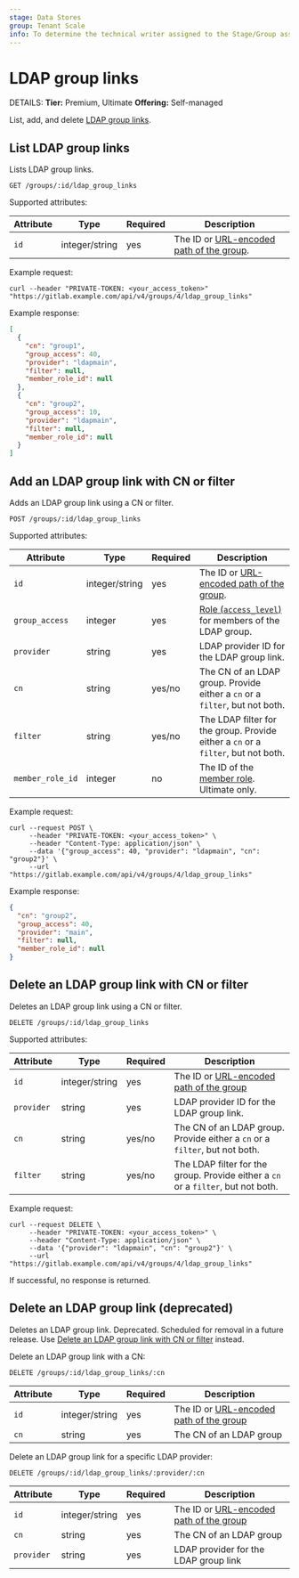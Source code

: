 ```yaml
---
stage: Data Stores
group: Tenant Scale
info: To determine the technical writer assigned to the Stage/Group associated with this page, see https://handbook.gitlab.com/handbook/product/ux/technical-writing/#assignments
---
```


# LDAP group links

DETAILS:
**Tier:** Premium, Ultimate
**Offering:** Self-managed

List, add, and delete [LDAP group links](../user/group/access_and_permissions.md#manage-group-memberships-via-ldap).

## List LDAP group links

Lists LDAP group links.

```plaintext
GET /groups/:id/ldap_group_links
```

Supported attributes:

| Attribute | Type           | Required | Description |
| --------- | -------------- | -------- | ----------- |
| `id`      | integer/string | yes      | The ID or [URL-encoded path of the group](rest/index.md#namespaced-path-encoding). |

Example request:

```shell
curl --header "PRIVATE-TOKEN: <your_access_token>" "https://gitlab.example.com/api/v4/groups/4/ldap_group_links"
```

Example response:

```json
[
  {
    "cn": "group1",
    "group_access": 40,
    "provider": "ldapmain",
    "filter": null,
    "member_role_id": null
  },
  {
    "cn": "group2",
    "group_access": 10,
    "provider": "ldapmain",
    "filter": null,
    "member_role_id": null
  }
]
```

## Add an LDAP group link with CN or filter

Adds an LDAP group link using a CN or filter.

```plaintext
POST /groups/:id/ldap_group_links
```

Supported attributes:

| Attribute | Type           | Required | Description |
| --------- | -------------- | -------- | ----------- |
| `id`      | integer/string | yes      | The ID or [URL-encoded path of the group](rest/index.md#namespaced-path-encoding). |
| `group_access` | integer   | yes      | [Role (`access_level`)](members.md#roles) for members of the LDAP group. |
| `provider` | string        | yes      | LDAP provider ID for the LDAP group link. |
| `cn`      | string         | yes/no   | The CN of an LDAP group. Provide either a `cn` or a `filter`, but not both. |
| `filter`  | string         | yes/no   | The LDAP filter for the group. Provide either a `cn` or a `filter`, but not both. |
| `member_role_id` | integer | no       | The ID of the [member role](member_roles.md). Ultimate only. |

Example request:

```shell
curl --request POST \
     --header "PRIVATE-TOKEN: <your_access_token>" \
     --header "Content-Type: application/json" \
     --data '{"group_access": 40, "provider": "ldapmain", "cn": "group2"}' \
     --url "https://gitlab.example.com/api/v4/groups/4/ldap_group_links"
```

Example response:

```json
{
  "cn": "group2",
  "group_access": 40,
  "provider": "main",
  "filter": null,
  "member_role_id": null
}
```

## Delete an LDAP group link with CN or filter

Deletes an LDAP group link using a CN or filter.

```plaintext
DELETE /groups/:id/ldap_group_links
```

Supported attributes:

| Attribute | Type           | Required | Description |
| --------- | -------------- | -------- | ----------- |
| `id`      | integer/string | yes      | The ID or [URL-encoded path of the group](rest/index.md#namespaced-path-encoding) |
| `provider` | string        | yes      | LDAP provider ID for the LDAP group link. |
| `cn`      | string         | yes/no   | The CN of an LDAP group. Provide either a `cn` or a `filter`, but not both. |
| `filter`  | string         | yes/no   | The LDAP filter for the group. Provide either a `cn` or a `filter`, but not both. |

Example request:

```shell
curl --request DELETE \
     --header "PRIVATE-TOKEN: <your_access_token>" \
     --header "Content-Type: application/json" \
     --data '{"provider": "ldapmain", "cn": "group2"}' \
     --url "https://gitlab.example.com/api/v4/groups/4/ldap_group_links"
```

If successful, no response is returned.

## Delete an LDAP group link (deprecated)

Deletes an LDAP group link. Deprecated. Scheduled for removal in a future release.
Use [Delete an LDAP group link with CN or filter](#delete-an-ldap-group-link-with-cn-or-filter) instead.

Delete an LDAP group link with a CN:

```plaintext
DELETE /groups/:id/ldap_group_links/:cn
```

| Attribute | Type           | Required | Description |
| --------- | -------------- | -------- | ----------- |
| `id`      | integer/string | yes      | The ID or [URL-encoded path of the group](rest/index.md#namespaced-path-encoding) |
| `cn`      | string         | yes      | The CN of an LDAP group |

Delete an LDAP group link for a specific LDAP provider:

```plaintext
DELETE /groups/:id/ldap_group_links/:provider/:cn
```

| Attribute | Type           | Required | Description |
| --------- | -------------- | -------- | ----------- |
| `id`      | integer/string | yes      | The ID or [URL-encoded path of the group](rest/index.md#namespaced-path-encoding) |
| `cn`      | string         | yes      | The CN of an LDAP group |
| `provider` | string        | yes      | LDAP provider for the LDAP group link |
